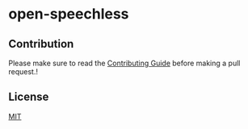 # open-speechless

## Contribution

Please make sure to read the [Contributing Guide](https://github.com/kratisto/open-speechless/blob/master/.github/CONTRIBUTING.md) before making a pull request.!

## License

[MIT](http://opensource.org/licenses/MIT)